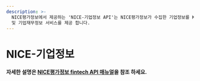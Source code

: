 ```yaml
---
description: >-
  NICE평가정보에서 제공하는 'NICE-기업정보 API'는 NICE평가정보가 수집한 기업정보를 KISCODE기반으로 기업들에 대해 기업정보
  및 기업재무정보 서비스를 제공 합니다.
---
```


# NICE-기업정보

#### 자세한 설명은 [NICE평가정보 fintech API 매뉴얼](https://developers.koscom.co.kr/resources/documentation/20171010_NICEINFO%20Fintech%20API_sandbox.pdf)을 참조 하세요.



